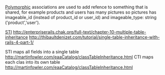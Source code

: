 [Polymorphic](http://guides.rubyonrails.org/association_basics.html#polymorphic-associations) associations are used to add refence to something that is shared, for example products and users has many pictures so pictures has  imageable_id (instead of product_id or user_id) and imageable_type: string ('product','user').


[STI](http://eewang.github.io/blog/2013/03/12/how-and-when-to-use-single-table-inheritance-in-rails/) 
http://enterpriserails.chak.org/full-text/chapter-10-multiple-table-inheritance
http://thibaultdenizet.com/tutorial/single-table-inheritance-with-rails-4-part-1/

STI maps all fields into a single table http://martinfowler.com/eaaCatalog/classTableInheritance.html
CTI maps each clas into its own table http://martinfowler.com/eaaCatalog/classTableInheritance.html
